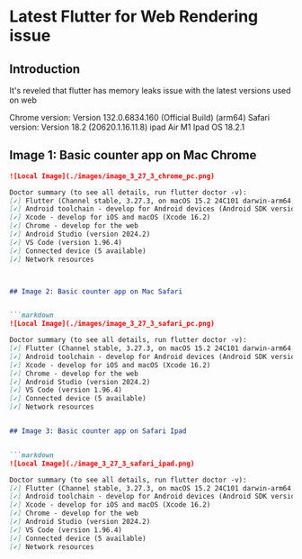 # Latest Flutter for Web Rendering issue

## Introduction
It's reveled that flutter has memory leaks issue with the latest versions used on web

Chrome version: Version 132.0.6834.160 (Official Build) (arm64)
Safari version: Version 18.2 (20620.1.16.11.8)
ipad Air M1 Ipad OS 18.2.1 

## Image 1: Basic counter app on Mac Chrome  


```markdown
![Local Image](./images/image_3_27_3_chrome_pc.png)

Doctor summary (to see all details, run flutter doctor -v):
[✓] Flutter (Channel stable, 3.27.3, on macOS 15.2 24C101 darwin-arm64, locale en-US)
[✓] Android toolchain - develop for Android devices (Android SDK version 35.0.0)
[✓] Xcode - develop for iOS and macOS (Xcode 16.2)
[✓] Chrome - develop for the web
[✓] Android Studio (version 2024.2)
[✓] VS Code (version 1.96.4)
[✓] Connected device (5 available)
[✓] Network resources



## Image 2: Basic counter app on Mac Safari  


```markdown
![Local Image](./images/image_3_27_3_safari_pc.png)

Doctor summary (to see all details, run flutter doctor -v):
[✓] Flutter (Channel stable, 3.27.3, on macOS 15.2 24C101 darwin-arm64, locale en-US)
[✓] Android toolchain - develop for Android devices (Android SDK version 35.0.0)
[✓] Xcode - develop for iOS and macOS (Xcode 16.2)
[✓] Chrome - develop for the web
[✓] Android Studio (version 2024.2)
[✓] VS Code (version 1.96.4)
[✓] Connected device (5 available)
[✓] Network resources


## Image 3: Basic counter app on Safari Ipad  


```markdown
![Local Image](./image_3_27_3_safari_ipad.png)

Doctor summary (to see all details, run flutter doctor -v):
[✓] Flutter (Channel stable, 3.27.3, on macOS 15.2 24C101 darwin-arm64, locale en-US)
[✓] Android toolchain - develop for Android devices (Android SDK version 35.0.0)
[✓] Xcode - develop for iOS and macOS (Xcode 16.2)
[✓] Chrome - develop for the web
[✓] Android Studio (version 2024.2)
[✓] VS Code (version 1.96.4)
[✓] Connected device (5 available)
[✓] Network resources